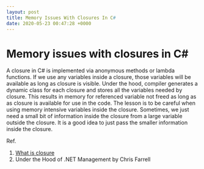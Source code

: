 ```yaml
---
layout: post
title: Memory Issues With Closures In C#
date: 2020-05-23 00:47:28 +0000
---
```


# Memory issues with closures in C#

A closure in C# is implemented via anonymous methods or lambda functions. If we use any variables inside a closure, those variables will be available as long as closure is visible. Under the hood, compiler generates a dynamic class for each closure and stores all the variables needed by closure. This results in memory for referenced variable not freed as long as as closure is available for use in the code. The lesson is to be careful when using memory intensive variables inside the closure. Sometimes, we just need a small bit of information inside the closure from a large variable outside the closure. It is a good idea to just pass the smaller information inside the closure.



Ref. 

1. [What is closure](https://csharpindepth.com/Articles/Closures)
2. Under the Hood of .NET Management by Chris Farrell